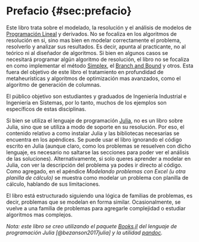 # Prefacio {#sec:prefacio}

Este libro trata sobre el modelado, la resolución y el análisis de modelos de [Programación Lineal](https://es.wikipedia.org/wiki/Programaci%C3%B3n_lineal) y derivados. No se focaliza en los algoritmos de resolución en si, sino mas bien en modelar correctamente el problema, resolverlo y analizar sus resultados. Es decir, apunta al practicante, no al teórico ni al diseñador de algoritmos. Si bien en algunos casos se necesitará programar algún algoritmo de resolución, el libro no se focaliza en como implementar el método [Simplex](https://es.wikipedia.org/wiki/Algoritmo_s%C3%ADmplex), el [Branch and Bound](https://es.wikipedia.org/wiki/Ramificaci%C3%B3n_y_poda) y otros. Esta fuera del objetivo de este libro el tratamiento en profundidad de metaheurísticas y algoritmos de optimización mas avanzados, como el algoritmo de generación de columnas.

El público objetivo son estudiantes y graduados de Ingeniería Industrial e Ingeniería en Sistemas, por lo tanto, muchos de los ejemplos son específicos de estas disciplinas.

Si bien se utiliza el lenguaje de programación [Julia](https://julialang.org/), no es un libro sobre Julia, sino que se utiliza a modo de soporte en su resolución. Por eso, el contenido relativo a como instalar Julia y las bibliotecas necesarias se encuentra en los apéndices. Se puede usar el libro ignorando el código escrito en Julia (aunque claro, como los problemas se resuelven con dicho lenguaje, es necesario no saltarse las secciones para poder ver el análisis de las soluciones). Alternativamente, si solo queres aprender a modelar en Julia, con ver la descripción del problema ya podes ir directo al código. Como agregado, en el apéndice _Modelando problemas con Excel (u otra planilla de cálculo)_ se muestra como modelar un problema con planilla de cálculo, hablando de sus limitaciones.

El libro está estructurado siguiendo una lógica de familias de problemas, es decir, problemas que se modelan en forma similar. Ocasionalmente, se vuelve a una familia de problemas para agregarle complejidad o estudiar algoritmos mas complejos.

_Nota: este libro se creo utilizando el paquete [Books.jl](https://books.huijzer.xyz) del lenguaje de programación Julia [@bezanson2017julia] y la utilidad [pandoc](https://github.com/jgm/pandoc)._
